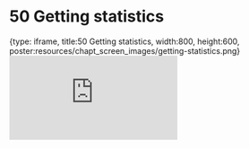 # 50 Getting statistics
 
{type: iframe, title:50 Getting statistics, width:800, height:600, poster:resources/chapt_screen_images/getting-statistics.png}
![](https://datatrail-jhu.github.io/DataTrail_ReOrg/no_toc/getting-statistics.html)
 

 
